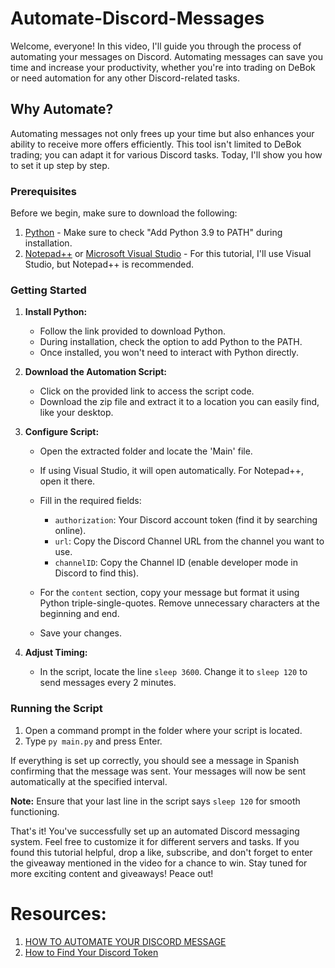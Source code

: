 # Automate-Discord-Messages
Welcome, everyone! In this video, I'll guide you through the process of automating your messages on Discord. Automating messages can save you time and increase your productivity, whether you're into trading on DeBok or need automation for any other Discord-related tasks.

## Why Automate?

Automating messages not only frees up your time but also enhances your ability to receive more offers efficiently. This tool isn't limited to DeBok trading; you can adapt it for various Discord tasks. Today, I'll show you how to set it up step by step.

### Prerequisites

Before we begin, make sure to download the following:

1. [Python](https://www.python.org/downloads/) - Make sure to check "Add Python 3.9 to PATH" during installation.
2. [Notepad++](https://notepad-plus-plus.org/downloads/) or [Microsoft Visual Studio](https://visualstudio.microsoft.com/downloads/) - For this tutorial, I'll use Visual Studio, but Notepad++ is recommended.

### Getting Started

1. **Install Python:**
   - Follow the link provided to download Python.
   - During installation, check the option to add Python to the PATH.
   - Once installed, you won't need to interact with Python directly.

2. **Download the Automation Script:**
   - Click on the provided link to access the script code.
   - Download the zip file and extract it to a location you can easily find, like your desktop.

3. **Configure Script:**
   - Open the extracted folder and locate the 'Main' file.
   - If using Visual Studio, it will open automatically. For Notepad++, open it there.
   - Fill in the required fields:
      - `authorization`: Your Discord account token (find it by searching online).
      - `url`: Copy the Discord Channel URL from the channel you want to use.
      - `channelID`: Copy the Channel ID (enable developer mode in Discord to find this).

   - For the `content` section, copy your message but format it using Python triple-single-quotes. Remove unnecessary characters at the beginning and end.

   - Save your changes.

4. **Adjust Timing:**
   - In the script, locate the line `sleep 3600`. Change it to `sleep 120` to send messages every 2 minutes.

### Running the Script

1. Open a command prompt in the folder where your script is located.
2. Type `py main.py` and press Enter.

If everything is set up correctly, you should see a message in Spanish confirming that the message was sent. Your messages will now be sent automatically at the specified interval.

**Note:** Ensure that your last line in the script says `sleep 120` for smooth functioning.

That's it! You've successfully set up an automated Discord messaging system. Feel free to customize it for different servers and tasks. If you found this tutorial helpful, drop a like, subscribe, and don't forget to enter the giveaway mentioned in the video for a chance to win. Stay tuned for more exciting content and giveaways! Peace out!

# Resources:
1. [HOW TO AUTOMATE YOUR DISCORD MESSAGE](https://youtu.be/QWy3KxL1CDI?si=yjsNNTQa7Xn9z8rv)
2. [How to Find Your Discord Token](https://youtu.be/YEgFvgg7ZPI?si=Wglf-B_IBjeTNMYv)
